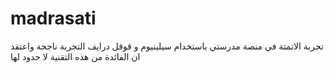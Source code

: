 # madrasati
تجربة الاتمتة في منصة مدرستي باستخدام سيلينيوم و قوقل درايف
التجربة ناجحة واعتقد ان الفائدة من هذه التقنية لا حدود لها 
